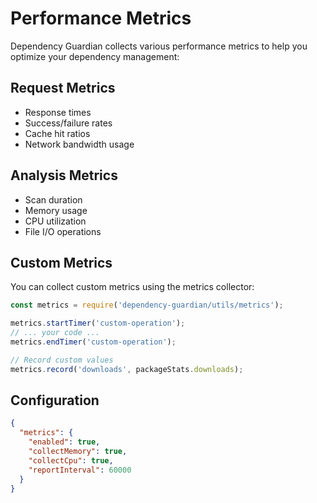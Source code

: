 # Performance Metrics

Dependency Guardian collects various performance metrics to help you optimize your dependency management:

## Request Metrics
- Response times
- Success/failure rates
- Cache hit ratios
- Network bandwidth usage

## Analysis Metrics
- Scan duration
- Memory usage
- CPU utilization
- File I/O operations

## Custom Metrics
You can collect custom metrics using the metrics collector:

```javascript
const metrics = require('dependency-guardian/utils/metrics');

metrics.startTimer('custom-operation');
// ... your code ...
metrics.endTimer('custom-operation');

// Record custom values
metrics.record('downloads', packageStats.downloads);
```

## Configuration
```json
{
  "metrics": {
    "enabled": true,
    "collectMemory": true,
    "collectCpu": true,
    "reportInterval": 60000
  }
}
``` 